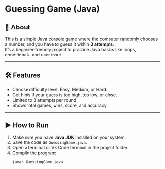 # Guessing Game (Java)

## 📌 About
This is a simple Java console game where the computer randomly chooses a number, and you have to guess it within **3 attempts**.  
It’s a beginner-friendly project to practice Java basics like loops, conditionals, and user input.

---

## 🛠️ Features
- Choose difficulty level: Easy, Medium, or Hard.
- Get hints if your guess is too high, too low, or close.
- Limited to 3 attempts per round.
- Shows total games, wins, score, and accuracy.

---

## ▶️ How to Run

1. Make sure you have **Java JDK** installed on your system.
2. Save the code as `GuessingGame.java`.
3. Open a terminal or VS Code terminal in the project folder.
4. Compile the program:
   ```bash
   javac GuessingGame.java
